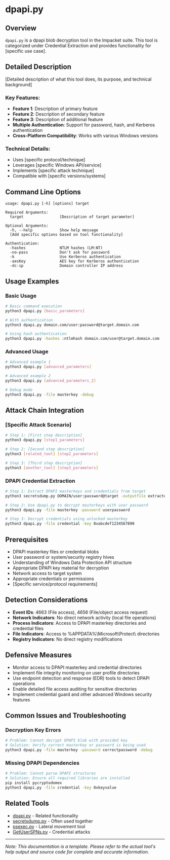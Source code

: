 # dpapi.py

## Overview
`dpapi.py` is a dpapi blob decryption tool in the Impacket suite. This tool is categorized under Credential Extraction and provides functionality for [specific use case].

## Detailed Description
[Detailed description of what this tool does, its purpose, and technical background]

### Key Features:
- **Feature 1**: Description of primary feature
- **Feature 2**: Description of secondary feature
- **Feature 3**: Description of additional feature
- **Multiple Authentication**: Support for password, hash, and Kerberos authentication
- **Cross-Platform Compatibility**: Works with various Windows versions

### Technical Details:
- Uses [specific protocol/technique]
- Leverages [specific Windows API/service]
- Implements [specific attack technique]
- Compatible with [specific versions/systems]

## Command Line Options

```
usage: dpapi.py [-h] [options] target

Required Arguments:
  target                [Description of target parameter]

Optional Arguments:
  -h, --help            Show help message
  [Add specific options based on tool functionality]

Authentication:
  -hashes               NTLM hashes (LM:NT)
  -no-pass              Don't ask for password
  -k                    Use Kerberos authentication
  -aesKey               AES key for Kerberos authentication
  -dc-ip                Domain controller IP address
```

## Usage Examples

### Basic Usage
```bash
# Basic command execution
python3 dpapi.py [basic_parameters]

# With authentication
python3 dpapi.py domain.com/user:password@target.domain.com

# Using hash authentication
python3 dpapi.py -hashes :ntlmhash domain.com/user@target.domain.com
```

### Advanced Usage
```bash
# Advanced example 1
python3 dpapi.py [advanced_parameters]

# Advanced example 2
python3 dpapi.py [advanced_parameters_2]

# Debug mode
python3 dpapi.py -file masterkey -debug
```

## Attack Chain Integration

### [Specific Attack Scenario]
```bash
# Step 1: [First step description]
python3 dpapi.py [step1_parameters]

# Step 2: [Second step description]
python3 [related_tool] [step2_parameters]

# Step 3: [Third step description]
python3 [another_tool] [step3_parameters]
```

### DPAPI Credential Extraction
```bash
# Step 1: Extract DPAPI masterkeys and credentials from target
python3 secretsdump.py DOMAIN/user:password@target -outputfile extracted

# Step 2: Use dpapi.py to decrypt masterkeys with user password
python3 dpapi.py -file masterkey -password userpassword

# Step 3: Decrypt credentials using unlocked masterkey
python3 dpapi.py -file credential -key 0xabcdef1234567890
```

## Prerequisites
- DPAPI masterkey files or credential blobs
- User password or system/security registry hives
- Understanding of Windows Data Protection API structure
- Appropriate DPAPI key material for decryption
- Network access to target system
- Appropriate credentials or permissions
- [Specific service/protocol requirements]

## Detection Considerations
- **Event IDs**: 4663 (File access), 4656 (File/object access request)
- **Network Indicators**: No direct network activity (local file operations)
- **Process Indicators**: Access to DPAPI masterkey directories and credential files
- **File Indicators**: Access to %APPDATA%\Microsoft\Protect\ directories
- **Registry Indicators**: No direct registry modifications

## Defensive Measures
- Monitor access to DPAPI masterkey and credential directories
- Implement file integrity monitoring on user profile directories
- Use endpoint detection and response (EDR) tools to detect DPAPI operations
- Enable detailed file access auditing for sensitive directories
- Implement credential guard and other advanced Windows security features

## Common Issues and Troubleshooting

### Decryption Key Errors
```bash
# Problem: Cannot decrypt DPAPI blob with provided key
# Solution: Verify correct masterkey or password is being used
python3 dpapi.py -file masterkey -password correctpassword -debug
```

### Missing DPAPI Dependencies
```bash
# Problem: Cannot parse DPAPI structures
# Solution: Ensure all required libraries are installed
pip install pycryptodomex
python3 dpapi.py -file credential -key 0xkeyvalue
```

## Related Tools
- [dpapi.py](link.md) - Related functionality
- [secretsdump.py](secretsdump.md) - Often used together
- [psexec.py](psexec.md) - Lateral movement tool
- [GetUserSPNs.py](GetUserSPNs.md) - Credential attacks

---

*Note: This documentation is a template. Please refer to the actual tool's help output and source code for complete and accurate information.*
